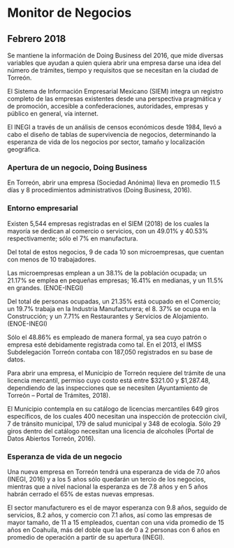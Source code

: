# Monitor de Negocios


## Febrero 2018

Se mantiene la información de Doing Business del 2016, que mide diversas variables que ayudan a quien quiera abrir una empresa darse una idea del número de trámites, tiempo y requisitos que se necesitan en la ciudad de Torreón.

El Sistema de Información Empresarial Mexicano (SIEM) integra un registro completo de las empresas existentes desde una perspectiva pragmática y de promoción, accesible a confederaciones, autoridades, empresas y público en general, vía internet.

El INEGI a través de un análisis de censos económicos desde 1984, llevó a cabo el diseño de tablas de supervivencia de negocios, determinando la esperanza de vida de los negocios por sector, tamaño y localización geográfica.

### Apertura de un negocio, Doing Business

En Torreón, abrir una empresa (Sociedad Anónima) lleva en promedio 11.5 días y 8 procedimientos administrativos (Doing Business, 2016).

### Entorno empresarial

Existen 5,544 empresas registradas en el SIEM (2018) de los cuales la mayoría se dedican al comercio o servicios, con un 49.01% y 40.53% respectivamente;  sólo el 7% en manufactura.

Del total de estos negocios, 9 de cada 10 son microempresas, que cuentan con menos de 10 trabajadores.

Las microempresas emplean a un 38.1% de la población ocupada; un 21.17% se emplea en pequeñas empresas; 16.41% en medianas, y un 11.5% en grandes. (ENOE-INEGI)


Del total de personas ocupadas, un 21.35% está ocupado en el Comercio; un 19.7% trabaja en la Industria Manufacturera; el 8. 37% se ocupa en la Construcción; y un 7.71% en Restaurantes y Servicios de Alojamiento. (ENOE-INEGI)

Sólo el 48.86% es empleado de manera formal, ya sea cuyo patrón o empresa esté debidamente registrada como tal. En el 2013, el IMSS Subdelegación Torreón contaba con 187,050 registrados en su base de datos.

Para abrir una empresa, el Municipio de Torreón requiere del trámite de una licencia mercantil, permiso cuyo costo está entre $321.00 y $1,287.48, dependiendo de las inspecciones que se necesiten (Ayuntamiento de Torreón – Portal de Trámites, 2018).

El Municipio contempla en su catálogo de licencias mercantiles 649 giros específicos, de los cuales 400 necesitan una inspección de protección civil, 7 de tránsito municipal, 179 de salud municipal y 348 de ecología. Sólo 29 giros dentro del catálogo necesitan una licencia de alcoholes (Portal de Datos Abiertos Torreón, 2016).

### Esperanza de vida de un negocio

Una nueva empresa en Torreón tendrá una esperanza de vida de 7.0 años (INEGI, 2016) y a los 5 años sólo quedarán un tercio de los negocios, mientras que a nivel nacional la esperanza es de 7.8 años y en 5 años habrán cerrado el 65% de estas nuevas empresas.

El sector manufacturero es el de mayor esperanza con 9.8 años, seguido de servicios, 8.2 años, y comercio con 7.1 años, así como las empresas de mayor tamaño, de 11 a 15 empleados, cuentan con una vida promedio de 15 años en Coahuila, más del doble que las de 0 a 2 personas con 6 años en promedio de operación a partir de su apertura (INEGI).
